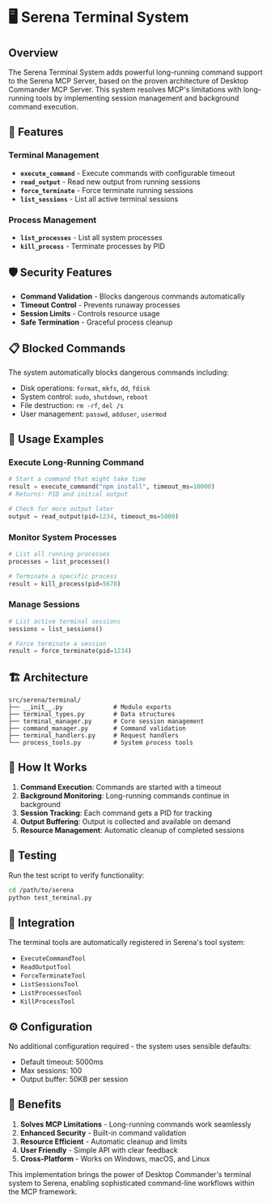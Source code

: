 # 🖥️ Serena Terminal System

## Overview

The Serena Terminal System adds powerful long-running command support to the Serena MCP Server, based on the proven architecture of Desktop Commander MCP Server. This system resolves MCP's limitations with long-running tools by implementing session management and background command execution.

## 🚀 Features

### Terminal Management
- **`execute_command`** - Execute commands with configurable timeout
- **`read_output`** - Read new output from running sessions  
- **`force_terminate`** - Force terminate running sessions
- **`list_sessions`** - List all active terminal sessions

### Process Management  
- **`list_processes`** - List all system processes
- **`kill_process`** - Terminate processes by PID

## 🛡️ Security Features

- **Command Validation** - Blocks dangerous commands automatically
- **Timeout Control** - Prevents runaway processes
- **Session Limits** - Controls resource usage
- **Safe Termination** - Graceful process cleanup

## 📋 Blocked Commands

The system automatically blocks dangerous commands including:
- Disk operations: `format`, `mkfs`, `dd`, `fdisk`
- System control: `sudo`, `shutdown`, `reboot`
- File destruction: `rm -rf`, `del /s`
- User management: `passwd`, `adduser`, `usermod`

## 🔧 Usage Examples

### Execute Long-Running Command
```python
# Start a command that might take time
result = execute_command("npm install", timeout_ms=10000)
# Returns: PID and initial output

# Check for more output later
output = read_output(pid=1234, timeout_ms=5000)
```

### Monitor System Processes
```python
# List all running processes
processes = list_processes()

# Terminate a specific process
result = kill_process(pid=5678)
```

### Manage Sessions
```python
# List active terminal sessions
sessions = list_sessions()

# Force terminate a session
result = force_terminate(pid=1234)
```

## 🏗️ Architecture

```
src/serena/terminal/
├── __init__.py              # Module exports
├── terminal_types.py        # Data structures
├── terminal_manager.py      # Core session management
├── command_manager.py       # Command validation
├── terminal_handlers.py     # Request handlers
└── process_tools.py         # System process tools
```

## 🔄 How It Works

1. **Command Execution**: Commands are started with a timeout
2. **Background Monitoring**: Long-running commands continue in background
3. **Session Tracking**: Each command gets a PID for tracking
4. **Output Buffering**: Output is collected and available on demand
5. **Resource Management**: Automatic cleanup of completed sessions

## 🧪 Testing

Run the test script to verify functionality:

```bash
cd /path/to/serena
python test_terminal.py
```

## 🔌 Integration

The terminal tools are automatically registered in Serena's tool system:
- `ExecuteCommandTool`
- `ReadOutputTool`  
- `ForceTerminateTool`
- `ListSessionsTool`
- `ListProcessesTool`
- `KillProcessTool`

## ⚙️ Configuration

No additional configuration required - the system uses sensible defaults:
- Default timeout: 5000ms
- Max sessions: 100
- Output buffer: 50KB per session

## 🎯 Benefits

1. **Solves MCP Limitations** - Long-running commands work seamlessly
2. **Enhanced Security** - Built-in command validation
3. **Resource Efficient** - Automatic cleanup and limits
4. **User Friendly** - Simple API with clear feedback
5. **Cross-Platform** - Works on Windows, macOS, and Linux

This implementation brings the power of Desktop Commander's terminal system to Serena, enabling sophisticated command-line workflows within the MCP framework.
